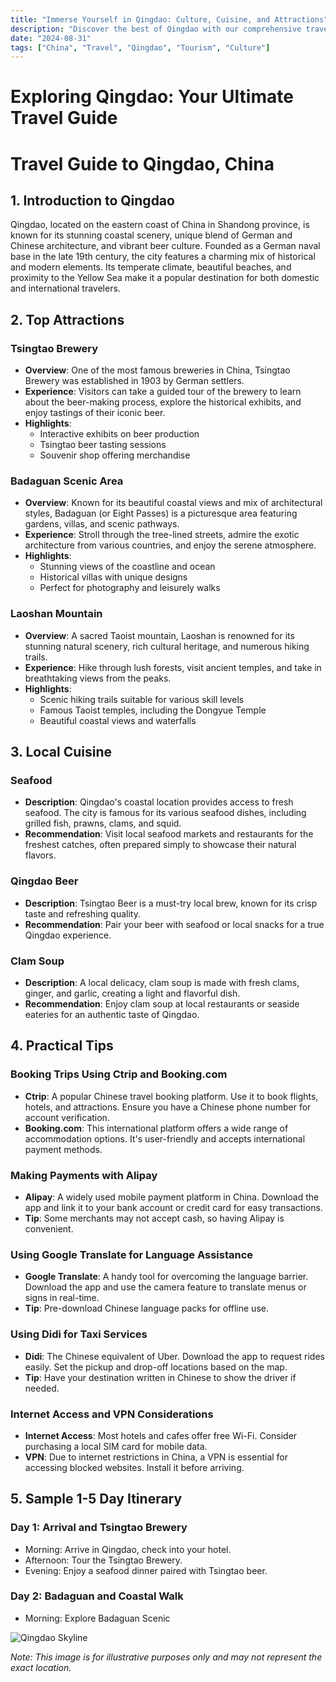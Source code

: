 ```yaml
---
title: "Immerse Yourself in Qingdao: Culture, Cuisine, and Attractions"
description: "Discover the best of Qingdao with our comprehensive travel guide. Explore top attractions, savor local cuisine, and get insider tips for an unforgettable Chinese adventure."
date: "2024-08-31"
tags: ["China", "Travel", "Qingdao", "Tourism", "Culture"]
---
```


# Exploring Qingdao: Your Ultimate Travel Guide

# Travel Guide to Qingdao, China

## 1. Introduction to Qingdao
Qingdao, located on the eastern coast of China in Shandong province, is known for its stunning coastal scenery, unique blend of German and Chinese architecture, and vibrant beer culture. Founded as a German naval base in the late 19th century, the city features a charming mix of historical and modern elements. Its temperate climate, beautiful beaches, and proximity to the Yellow Sea make it a popular destination for both domestic and international travelers.

## 2. Top Attractions

### Tsingtao Brewery
- **Overview**: One of the most famous breweries in China, Tsingtao Brewery was established in 1903 by German settlers.
- **Experience**: Visitors can take a guided tour of the brewery to learn about the beer-making process, explore the historical exhibits, and enjoy tastings of their iconic beer.
- **Highlights**:
  - Interactive exhibits on beer production
  - Tsingtao beer tasting sessions
  - Souvenir shop offering merchandise

### Badaguan Scenic Area
- **Overview**: Known for its beautiful coastal views and mix of architectural styles, Badaguan (or Eight Passes) is a picturesque area featuring gardens, villas, and scenic pathways.
- **Experience**: Stroll through the tree-lined streets, admire the exotic architecture from various countries, and enjoy the serene atmosphere.
- **Highlights**:
  - Stunning views of the coastline and ocean
  - Historical villas with unique designs
  - Perfect for photography and leisurely walks

### Laoshan Mountain
- **Overview**: A sacred Taoist mountain, Laoshan is renowned for its stunning natural scenery, rich cultural heritage, and numerous hiking trails.
- **Experience**: Hike through lush forests, visit ancient temples, and take in breathtaking views from the peaks.
- **Highlights**:
  - Scenic hiking trails suitable for various skill levels
  - Famous Taoist temples, including the Dongyue Temple
  - Beautiful coastal views and waterfalls

## 3. Local Cuisine

### Seafood
- **Description**: Qingdao's coastal location provides access to fresh seafood. The city is famous for its various seafood dishes, including grilled fish, prawns, clams, and squid.
- **Recommendation**: Visit local seafood markets and restaurants for the freshest catches, often prepared simply to showcase their natural flavors.

### Qingdao Beer
- **Description**: Tsingtao Beer is a must-try local brew, known for its crisp taste and refreshing quality.
- **Recommendation**: Pair your beer with seafood or local snacks for a true Qingdao experience.

### Clam Soup
- **Description**: A local delicacy, clam soup is made with fresh clams, ginger, and garlic, creating a light and flavorful dish.
- **Recommendation**: Enjoy clam soup at local restaurants or seaside eateries for an authentic taste of Qingdao.

## 4. Practical Tips

### Booking Trips Using Ctrip and Booking.com
- **Ctrip**: A popular Chinese travel booking platform. Use it to book flights, hotels, and attractions. Ensure you have a Chinese phone number for account verification.
- **Booking.com**: This international platform offers a wide range of accommodation options. It's user-friendly and accepts international payment methods.

### Making Payments with Alipay
- **Alipay**: A widely used mobile payment platform in China. Download the app and link it to your bank account or credit card for easy transactions.
- **Tip**: Some merchants may not accept cash, so having Alipay is convenient.

### Using Google Translate for Language Assistance
- **Google Translate**: A handy tool for overcoming the language barrier. Download the app and use the camera feature to translate menus or signs in real-time.
- **Tip**: Pre-download Chinese language packs for offline use.

### Using Didi for Taxi Services
- **Didi**: The Chinese equivalent of Uber. Download the app to request rides easily. Set the pickup and drop-off locations based on the map.
- **Tip**: Have your destination written in Chinese to show the driver if needed.

### Internet Access and VPN Considerations
- **Internet Access**: Most hotels and cafes offer free Wi-Fi. Consider purchasing a local SIM card for mobile data.
- **VPN**: Due to internet restrictions in China, a VPN is essential for accessing blocked websites. Install it before arriving.

## 5. Sample 1-5 Day Itinerary

### **Day 1**: Arrival and Tsingtao Brewery
- Morning: Arrive in Qingdao, check into your hotel.
- Afternoon: Tour the Tsingtao Brewery.
- Evening: Enjoy a seafood dinner paired with Tsingtao beer.

### **Day 2**: Badaguan and Coastal Walk
- Morning: Explore Badaguan Scenic

<img src="https://source.unsplash.com/1600x900/?Qingdao,cityscape" alt="Qingdao Skyline" loading="lazy">

*Note: This image is for illustrative purposes only and may not represent the exact location.*

